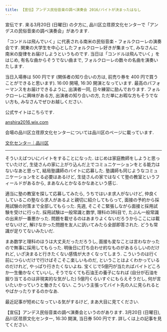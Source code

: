 ```yaml
---
title: 【宣伝】アンデス民俗音楽の調べ演奏会 2016/バイトが決まったはなし
---
```


宣伝です. 来る3月20日 (日曜日) の夕方に, 品川区立荏原文化センターで「アンデスの民俗音楽の調べ演奏会」があります.

「コンドルは飛んでいく」に代表される南米の民俗音楽・フォルクローレの演奏会です. 関東の大学生を中心としたフォルクローレ好きが集まって, みなさんに南米の旋律をお届けしようというものです. 当日は「コンドルは飛んでいく」をはじめ, 有名な曲からそうでない曲まで, フォルクローレの数々の名曲を演奏いたします.

当日入場券は 500 円です (関係者の知り合いの方は, 前売り券を 400 円で買うことができると思います). 16:00 開場, 16:30 開演となっています. 最高のパフォーマンスをお届けできるように, 出演者一同, 日々練習に励んでおります. フォルクローレに興味がある方, 出演者の知り合いの方, ただ単にお暇な方もそうでない方も, みなさんでぜひお越しください.

公式サイトはこちらです.

[anshira2016.wix.com](https://anshira2016.wixsite.com/anshira)

会場の品川区立荏原文化センターについては品川区のページに載っています.

[文化センター｜品川区](https://www.city.shinagawa.tokyo.jp/PC/shisetsu/shisetsu-bunka/shisetsu-bunka-bunka/hpg000000314.html)

---

そういえばついにバイトをすることになった. はじめは家庭教師をしようと思っていたけど, 生徒さんの家に上がり込んだ上でコミュニケーションをとる能力はないなあと思って, 結局塾講師のバイトに応募した. 塾講師も同じようなコミュニケーションをとる必要はあるけど, 生徒さんの家ではなくて塾の教室というフィールドがあるから, まあなんとかなるかなあという感じ.

適当に塾の教室を探して応募してみたら, うちではいま求人がないけど, 仲良くしているこの塾なら求人があるよと親切に紹介してもらって, 面接の予約から採用試験の対策まで全部してもらった. 先週, そこそこ緊張しながら面接と採用試験を受けに行った. 採用試験は一般常識と数学, 理科の3科目で, たぶん一般常識の出来が一番悪かった. 問題を載せるのはあまりよくないだろうからここには載せないけど, 解けなかった問題を友人に訊いてみたら全部即答された. どうも常識が足りてないみたいだ.

まあ数学と理科のほうは大丈夫だっただろうし, 面接も変なことは言わなかったので無事に採用してもらった. 明後日に打ち合わせ的なものがあるらしいのだけれど, いざ決まると行きたくない感情が大きくなってしまう. こういうのは行く前につらいだけで行けばそこそこ楽しいものだ, ということはよくわかっているのだけれど, やっぱり行きたくないよね. 宝くじで5億円が当たればバイトどころか一生働かなくていいし, そうでなくても石油王の養子になれば (自分が石油を掘り当てるのは非現実的な気がした) 5億円くらいすぐにもらえそうだし, 何が言いたいかっていうと働きたくない. こういう主張ってバイト先の人に見られるとやばかったりするのかなあ.

最近記事が短めになっている気がするけど, まあ大目に見てください. 

【宣伝】アンデス民俗音楽の調べ演奏会というのがあります. 3月20日 (日曜日), 品川区荏原文化センター, 16:30 開演, 当日券 500 円です. 詳しくは上の記事を見てください.
